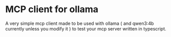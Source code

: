 # MCP client for ollama

A very simple mcp client made to be used with ollama ( and qwen3:4b currently unless you modify it ) to test your mcp server written in typescript.
